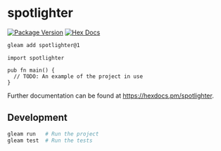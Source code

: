 # spotlighter

[![Package Version](https://img.shields.io/hexpm/v/spotlighter)](https://hex.pm/packages/spotlighter)
[![Hex Docs](https://img.shields.io/badge/hex-docs-ffaff3)](https://hexdocs.pm/spotlighter/)

```sh
gleam add spotlighter@1
```
```gleam
import spotlighter

pub fn main() {
  // TODO: An example of the project in use
}
```

Further documentation can be found at <https://hexdocs.pm/spotlighter>.

## Development

```sh
gleam run   # Run the project
gleam test  # Run the tests
```
